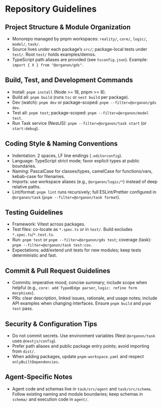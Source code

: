 # Repository Guidelines

## Project Structure & Module Organization
- Monorepo managed by pnpm workspaces: `reality/`, `core/`, `logic/`, `model/`, `task/`.
- Source lives under each package’s `src/`; package-local tests under `test/`. Root `test/` holds examples/demos.
- TypeScript path aliases are provided (see `tsconfig.json`). Example: `import { X } from "@organon/gds"`.

## Build, Test, and Development Commands
- Install: `pnpm install` (Node >= 18, pnpm >= 8).
- Build all: `pnpm build` (runs `tsc` or `nest build` per package).
- Dev (watch): `pnpm dev` or package-scoped: `pnpm --filter=@organon/gds dev`.
- Test all: `pnpm test`; package-scoped: `pnpm --filter=@organon/model test`.
- Run Task service (NestJS): `pnpm --filter=@organon/task start` (or `start:debug`).

## Coding Style & Naming Conventions
- Indentation: 2 spaces, LF line endings (`.editorconfig`).
- Language: TypeScript strict mode; favor explicit types at public boundaries.
- Naming: PascalCase for classes/types, camelCase for functions/vars, kebab-case for filenames.
- Imports: use workspace aliases (e.g., `@organon/logic/*`) instead of deep relative paths.
- Lint/format: `pnpm lint` runs recursively; full ESLint/Prettier configured in `@organon/task` (`pnpm --filter=@organon/task format`).

## Testing Guidelines
- Framework: Vitest across packages.
- Test files: co-locate as `*.spec.ts` or in `test/`. Build excludes `*.spec.ts`/`*.test.ts`.
- Run: `pnpm test` or `pnpm --filter=@organon/gds test`; coverage (task): `pnpm --filter=@organon/task test:cov`.
- Expectations: add/extend unit tests for new modules; keep tests deterministic and fast.

## Commit & Pull Request Guidelines
- Commits: imperative mood, concise summary; include scope when helpful (e.g., `core: add TypedEdge parser`, `logic: refine form morphisms`).
- PRs: clear description, linked issues, rationale, and usage notes; include API examples when changing interfaces. Ensure `pnpm build` and `pnpm test` pass.

## Security & Configuration Tips
- Do not commit secrets. Use environment variables (Nest `@organon/task` uses `@nestjs/config`).
- Prefer path aliases and public package entry points; avoid importing from `dist/`.
- When adding packages, update `pnpm-workspace.yaml` and respect `onlyBuiltDependencies`.

## Agent-Specific Notes
- Agent code and schemas live in `task/src/agent` and `task/src/schema`. Follow existing naming and module boundaries; keep schemas in `schema/` and execution code in `agent/`.

